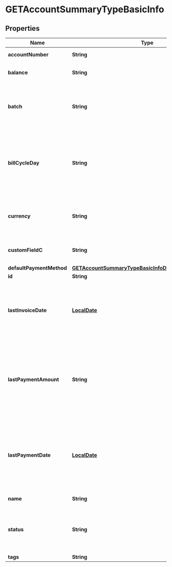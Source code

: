 
# GETAccountSummaryTypeBasicInfo

## Properties
Name | Type | Description | Notes
------------ | ------------- | ------------- | -------------
**accountNumber** | **String** | Account number.  |  [optional]
**balance** | **String** | Current outstanding balance.  |  [optional]
**batch** | **String** | The alias name given to a batch. A string of 50 characters or less.  |  [optional]
**billCycleDay** | **String** | Billing cycle day (BCD), the day of the month when a bill run generates invoices for the account.  |  [optional]
**currency** | **String** | A currency value. See [Customize Currencies](https://knowledgecenter.zuora.com/CB_Billing/Billing_Settings/Customize_Currencies) for more information.  |  [optional]
**customFieldC** | **String** | Any custom fields defined for this object.  |  [optional]
**defaultPaymentMethod** | [**GETAccountSummaryTypeBasicInfoDefaultPaymentMethod**](GETAccountSummaryTypeBasicInfoDefaultPaymentMethod.md) |  |  [optional]
**id** | **String** | Account ID.  |  [optional]
**lastInvoiceDate** | [**LocalDate**](LocalDate.md) | Date of the most recent invoice for the account; null if no invoice has ever been generated.  |  [optional]
**lastPaymentAmount** | **String** | Amount of the most recent payment collected for the account; null if no payment has ever been collected.  |  [optional]
**lastPaymentDate** | [**LocalDate**](LocalDate.md) | Date of the most recent payment collected for the account. Null if no payment has ever been collected.  |  [optional]
**name** | **String** | Account name.  |  [optional]
**status** | **String** | Account status; possible values are: &#x60;Active&#x60;, &#x60;Draft&#x60;, &#x60;Canceled&#x60;.  |  [optional]
**tags** | **String** | dummy |  [optional]



